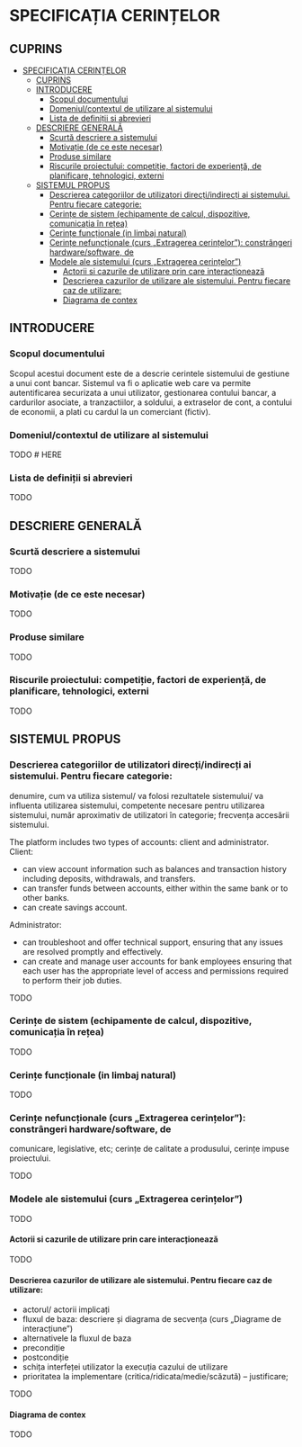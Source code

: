 # SPECIFICAȚIA CERINȚELOR

## CUPRINS
- [SPECIFICAȚIA CERINȚELOR](#specificația-cerințelor)
  - [CUPRINS](#cuprins)
  - [INTRODUCERE](#introducere)
    - [Scopul documentului](#scopul-documentului)
    - [Domeniul/contextul de utilizare al sistemului](#domeniulcontextul-de-utilizare-al-sistemului)
    - [Lista de definiții si abrevieri](#lista-de-definiții-si-abrevieri)
  - [DESCRIERE GENERALĂ](#descriere-generală)
    - [Scurtă descriere a sistemului](#scurtă-descriere-a-sistemului)
    - [Motivație (de ce este necesar)](#motivație-de-ce-este-necesar)
    - [Produse similare](#produse-similare)
    - [Riscurile proiectului: competiție, factori de experiență, de planificare, tehnologici, externi](#riscurile-proiectului-competiție-factori-de-experiență-de-planificare-tehnologici-externi)
  - [SISTEMUL PROPUS](#sistemul-propus)
    - [Descrierea categoriilor de utilizatori direcți/indirecți ai sistemului. Pentru fiecare categorie:](#descrierea-categoriilor-de-utilizatori-direcțiindirecți-ai-sistemului-pentru-fiecare-categorie)
    - [Cerințe de sistem (echipamente de calcul, dispozitive, comunicația în rețea)](#cerințe-de-sistem-echipamente-de-calcul-dispozitive-comunicația-în-rețea)
    - [Cerințe funcționale (in limbaj natural)](#cerințe-funcționale-in-limbaj-natural)
    - [Cerințe nefuncționale (curs „Extragerea cerințelor”): constrângeri hardware/software, de](#cerințe-nefuncționale-curs-extragerea-cerințelor-constrângeri-hardwaresoftware-de)
    - [Modele ale sistemului (curs „Extragerea cerințelor”)](#modele-ale-sistemului-curs-extragerea-cerințelor)
      - [Actorii si cazurile de utilizare prin care interacționează](#actorii-si-cazurile-de-utilizare-prin-care-interacționează)
      - [Descrierea cazurilor de utilizare ale sistemului. Pentru fiecare caz de utilizare:](#descrierea-cazurilor-de-utilizare-ale-sistemului-pentru-fiecare-caz-de-utilizare)
      - [Diagrama de contex](#diagrama-de-contex)


## INTRODUCERE
### Scopul documentului

Scopul acestui document este de a descrie cerintele sistemului de gestiune a unui cont bancar. Sistemul va fi o aplicatie web care va permite 
autentificarea securizata a unui utilizator, gestionarea contului bancar, a cardurilor asociate, a tranzactiilor, a soldului, a extraselor de cont, a contului de economii, a plati cu cardul la un comerciant (fictiv).

### Domeniul/contextul de utilizare al sistemului
TODO # HERE 

### Lista de definiții si abrevieri
TODO 

## DESCRIERE GENERALĂ
### Scurtă descriere a sistemului
TODO 

### Motivație (de ce este necesar)
TODO 

### Produse similare
TODO 

### Riscurile proiectului: competiție, factori de experiență, de planificare, tehnologici, externi
TODO 

## SISTEMUL PROPUS

### Descrierea categoriilor de utilizatori direcți/indirecți ai sistemului. Pentru fiecare categorie: 
denumire, cum va utiliza sistemul/ va folosi rezultatele sistemului/ va influenta utilizarea 
sistemului, competente necesare pentru utilizarea sistemului, număr aproximativ de 
utilizatori în categorie; frecvența accesării sistemului.

The platform includes two types of accounts: client and administrator.
Client:
- can view account information such as balances and transaction history including deposits, withdrawals, and transfers.    
- can transfer funds between accounts, either within the same bank or to other banks.
- can create savings account.


Administrator:
- can troubleshoot and offer technical support, ensuring that any issues are resolved promptly and effectively.
- can create and manage user accounts for bank employees ensuring that each user has the appropriate level of access and permissions required to perform their job duties.




TODO 

### Cerințe de sistem (echipamente de calcul, dispozitive, comunicația în rețea)
TODO 

### Cerințe funcționale (in limbaj natural)
TODO 

### Cerințe nefuncționale (curs „Extragerea cerințelor”): constrângeri hardware/software, de 
comunicare, legislative, etc; cerințe de calitate a produsului, cerințe impuse proiectului.

TODO 

### Modele ale sistemului (curs „Extragerea cerințelor”)
TODO 

#### Actorii si cazurile de utilizare prin care interacționează
TODO 

#### Descrierea cazurilor de utilizare ale sistemului. Pentru fiecare caz de utilizare: 
- actorul/ actorii implicați
- fluxul de baza: descriere și diagrama de secvența (curs „Diagrame de interacțiune”)
- alternativele la fluxul de baza
- precondiție
- postcondiție
- schița interfeței utilizator la execuția cazului de utilizare
- prioritatea la implementare (critica/ridicata/medie/scăzută) – justificare;

TODO 

#### Diagrama de contex
TODO 
